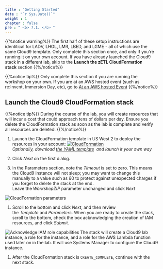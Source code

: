 ```yaml
---
title : "Getting Started"
date : "`r Sys.Date()`"
weight : 1
chapter : false
pre : " <b> 7.1. </b> "
---
```

{{%notice warning%}}
The first half of these setup instructions are identitical for LADV, LHOL, LMR, LBED, and LGME - all of which use the same Cloud9 template. Only complete this section once, and only if you're running it on your own account. If you have already launched the Cloud9 stack in a different lab, skip to the **Launch the zETL CloudFormation stack** section
{{%/notice%}}

{{%notice tip%}}
Only complete this section if you are running the workshop on your own. If you are at an AWS hosted event (such as re:Invent, Immersion Day, etc), go to [At an AWS hosted Event](https://catalog.workshops.aws/dynamodb-labs/en-US/dynamodb-opensearch-zetl/setup/aws-ws-event)
{{%/notice%}}

## Launch the Cloud9 CloudFormation stack

{{%notice tip%}}
During the course of the lab, you will create resources that will incur a cost that could approach tens of dollars per day. Ensure you delete the CloudFormation stack as soon as the lab is complete and verify all resources are deleted.
{{%/notice%}}


1. Launch the CloudFormation template in US West 2 to deploy the resources in your account: [![CloudFormation](https://static.us-east-1.prod.workshops.aws/public/c768eb2c-360b-491e-8422-bfd253e11581/static/images/cloudformation-launch-stack.png)](https://console.aws.amazon.com/cloudformation/home?region=us-west-2#/stacks/new?stackName=DynamoDBID&templateURL=https://s3.amazonaws.com/amazon-dynamodb-labs.com/assets/C9.yaml)  
    _Optionally, download [the YAML template](https://s3.amazonaws.com/amazon-dynamodb-labs.com/assets/C9.yaml)  and launch it your own way_
    
2. Click _Next_ on the first dialog.
    
3. In the Parameters section, note the _Timeout_ is set to zero. This means the Cloud9 instance will not sleep; you may want to change this manually to a value such as 60 to protect against unexpected charges if you forget to delete the stack at the end.  
    Leave the _WorkshopZIP_ parameter unchanged and click _Next_
    

![CloudFormation parameters](/images/2/2.1/2.png)

1. Scroll to the bottom and click _Next_, and then review the _Template_ and _Parameters_. When you are ready to create the stack, scroll to the bottom, check the box acknowledging the creation of IAM resources, and click _Submit_.

![Acknowledge IAM role capabilities](/images/2/2.1/3.png) The stack will create a Cloud9 lab instance, a role for the instance, and a role for the AWS Lambda function used later on in the lab. It will use Systems Manager to configure the Cloud9 instance.

1. After the CloudFormation stack is `CREATE_COMPLETE`, continue with the next stack.


